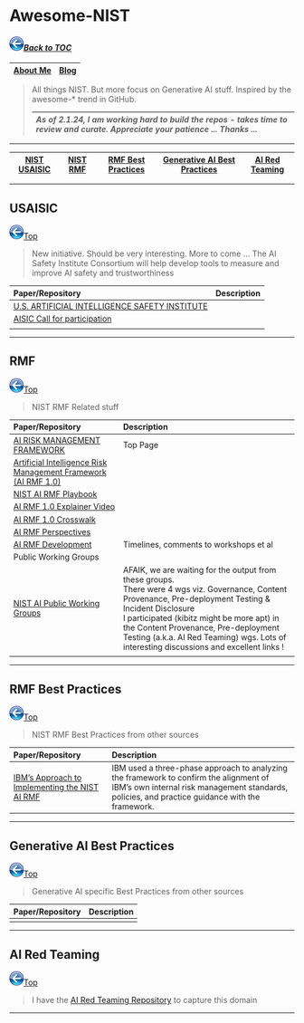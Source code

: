 # Awesome-NIST
#### _[<img src="images/back_button_2.png" width="25" height="25">Back to TOC](https://github.com/xsankar/Awesome-Awesome-LLM)_
>
| [About Me](https://ksankar.medium.com/about-me-the-pitter-patter-of-small-feats-de22f4c36ea6) | [Blog](https://ksankar.medium.com) |
| :- | :- |
> All things NIST. But more focus on Generative AI stuff. Inspired by the awesome-* trend in GitHub.
>
> |***As of 2.1.24, I am working hard to build the repos - takes time to review and curate. Appreciate your patience ... Thanks ...***|
> | :- |
> 
***
>
| [NIST USAISIC](#usaisic) | [NIST RMF](#rmf) | [RMF Best Practices](#rmf-best-practices) | [Generative AI Best Practices](#generative-ai-best-practices) | [AI Red Teaming](#ai-red-teaming) |
| :-: | :-: | :-: | :-: | :-: |
---
## USAISIC
[<img src="images/back_button_2.png" width="25" height="25">Top](#back-to-toc)
> New initiative. Should be very interesting. More to come ...
> The AI Safety Institute Consortium will help develop tools to measure and improve AI safety and trustworthiness
>
| Paper/Repository | Description | 
| :- | :- |
| [U.S. ARTIFICIAL INTELLIGENCE SAFETY INSTITUTE](https://www.nist.gov/artificial-intelligence/artificial-intelligence-safety-institute) |  |
| [AISIC Call for participation](https://www.nist.gov/news-events/news/2023/11/nist-seeks-collaborators-consortium-supporting-artificial-intelligence) | |
| | |
---
## RMF
[<img src="images/back_button_2.png" width="25" height="25">Top](#back-to-toc)
> NIST RMF Related stuff
> 
| Paper/Repository | Description | 
| :- | :- |
| [AI RISK MANAGEMENT FRAMEWORK](https://www.nist.gov/itl/ai-risk-management-framework) | Top Page |
| [Artificial Intelligence Risk Management Framework (AI RMF 1.0)](https://nvlpubs.nist.gov/nistpubs/ai/NIST.AI.100-1.pdf) | |
| [NIST AI RMF Playbook](https://airc.nist.gov/AI_RMF_Knowledge_Base/Playbook) |  |
| [AI RMF 1.0 Explainer Video](https://www.nist.gov/video/introduction-nist-ai-risk-management-framework-ai-rmf-10-explainer-video) | |
| [AI RMF 1.0 Crosswalk](https://www.nist.gov/itl/ai-risk-management-framework/crosswalks-nist-artificial-intelligence-risk-management-framework) | |
| [AI RMF Perspectives](https://www.nist.gov/itl/ai-risk-management-framework/perspectives-about-nist-artificial-intelligence-risk-management) | |
| [AI RMF Development](https://www.nist.gov/itl/ai-risk-management-framework/ai-rmf-development)| Timelines, comments to workshops et al|
| Public Working Groups | |
| [NIST AI Public Working Groups](https://airc.nist.gov/generative_ai_wg) | AFAIK, we are waiting for the output from these groups. <br> There were 4 wgs viz. Governance, Content Provenance, Pre-deployment Testing & Incident Disclosure <br> I participated (kibitz might be more apt) in the Content Provenance, Pre-deployment Testing (a.k.a. AI Red Teaming) wgs. Lots of interesting discussions and excellent links ! |
| | |
***
## RMF Best Practices
[<img src="images/back_button_2.png" width="25" height="25">Top](#back-to-toc)
> NIST RMF Best Practices from other sources
> 
| Paper/Repository | Description | 
| :- | :- |
| [IBM’s Approach to Implementing the NIST AI RMF](https://www.ibm.com/policy/ibms-approach-to-implementing-the-nist-ai-rmf/) | IBM used a three-phase approach to analyzing the framework to confirm the alignment of IBM’s own internal risk management standards, policies, and practice guidance with the framework. |
***
## Generative AI Best Practices
[<img src="images/back_button_2.png" width="25" height="25">Top](#back-to-toc)
> Generative AI specific Best Practices from other sources
> 
| Paper/Repository | Description | 
| :- | :- |
| |  |
***
## AI Red Teaming
[<img src="images/back_button_2.png" width="25" height="25">Top](#back-to-toc)
> I have the [AI Red Teaming Repository](https://github.com/xsankar/AI-Red-Teaming) to capture this domain
---
